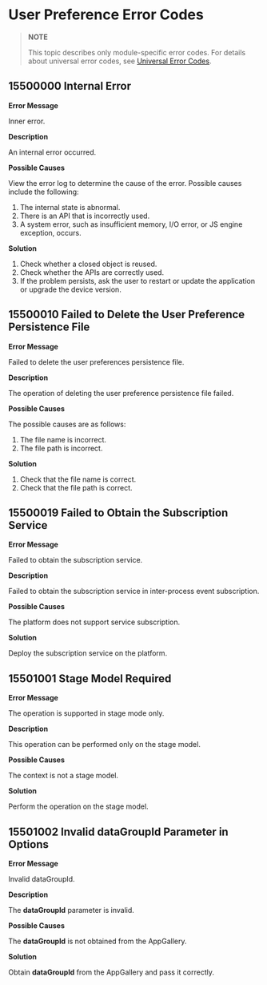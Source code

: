# User Preference Error Codes
<!--Kit: ArkData-->
<!--Subsystem: DistributedDataManager-->
<!--Owner: @ding_dong_dong-->
<!--Designer: @ding_dong_dong-->
<!--Tester: @yippo; @logic42-->
<!--Adviser: @ge-yafang-->

> **NOTE**
>
> This topic describes only module-specific error codes. For details about universal error codes, see [Universal Error Codes](../errorcode-universal.md).

## 15500000 Internal Error
**Error Message**

Inner error.

**Description**

An internal error occurred.

**Possible Causes**

View the error log to determine the cause of the error. Possible causes include the following:
1. The internal state is abnormal.
2. There is an API that is incorrectly used.
3. A system error, such as insufficient memory, I/O error, or JS engine exception, occurs.

**Solution**

1. Check whether a closed object is reused.
2. Check whether the APIs are correctly used.
3. If the problem persists, ask the user to restart or update the application or upgrade the device version.

## 15500010 Failed to Delete the User Preference Persistence File
**Error Message**

Failed to delete the user preferences persistence file.

**Description**

The operation of deleting the user preference persistence file failed.

**Possible Causes**

The possible causes are as follows:
1. The file name is incorrect.
2. The file path is incorrect.

**Solution**

1. Check that the file name is correct.
2. Check that the file path is correct.

## 15500019 Failed to Obtain the Subscription Service

**Error Message**

Failed to obtain the subscription service.

**Description**

Failed to obtain the subscription service in inter-process event subscription.

**Possible Causes**

The platform does not support service subscription.

**Solution**

Deploy the subscription service on the platform.

## 15501001 Stage Model Required

**Error Message**

The operation is supported in stage mode only.

**Description**

This operation can be performed only on the stage model.

**Possible Causes**

The context is not a stage model.

**Solution**

Perform the operation on the stage model.

## 15501002 Invalid dataGroupId Parameter in Options

**Error Message**

Invalid dataGroupId.

**Description**

The **dataGroupId** parameter is invalid.

**Possible Causes**

The **dataGroupId** is not obtained from the AppGallery.

**Solution**

Obtain **dataGroupId** from the AppGallery and pass it correctly.
